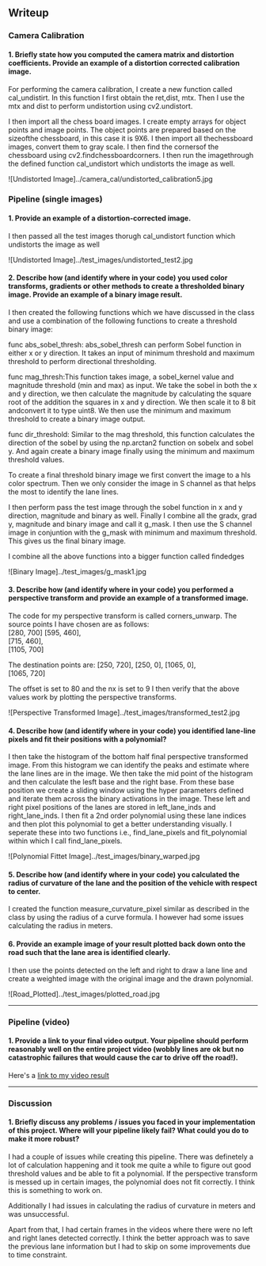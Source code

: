 
## Writeup 


### Camera Calibration

#### 1. Briefly state how you computed the camera matrix and distortion coefficients. Provide an example of a distortion corrected calibration image.

For performing the camera calibration, I create a new function called cal_undistirt. In this function I first obtain the ret,dist, mtx. Then I use the mtx and dist to perform undistortion using cv2.undistort.

I then import all the chess board images. I create empty arrays for object points and image points. The object points are prepared based on the sizeofthe chessboard, in this case it is 9X6. I then import all thechessboard images, convert them to gray scale. I then find the cornersof the chessboard using cv2.findchessboardcorners. I then run the imagethrough the defined function cal_undistort which undistorts the image as well.



![Undistorted Image]../camera_cal/undistorted_calibration5.jpg

### Pipeline (single images)

#### 1. Provide an example of a distortion-corrected image.

I then passed all the test images thorugh cal_undistort function which undistorts the image as well

![Undistorted Image]../test_images/undistorted_test2.jpg

#### 2. Describe how (and identify where in your code) you used color transforms, gradients or other methods to create a thresholded binary image.  Provide an example of a binary image result.

I then created the following functions which we have discussed in the class and use a combination of the following functions to create a threshold binary image:

func abs_sobel_thresh: abs_sobel_thresh can perform Sobel function in either x or y direction. It takes an input of minimum threshold and maximum threshold to perform directional thresholding.

func mag_thresh:This function takes image, a sobel_kernel value and magnitude threshold (min and max) as input. We take the sobel in both the x and y direction, we then calculate the magnitude by calculating the square root of the addition the squares in x and y direction. We then scale it to 8 bit andconvert it to type uint8. We then use the minimum and maximum threshold to create a binary image output.

func dir_threshold: Similar to the mag threshold, this function calculates the direction of the sobel by using the np.arctan2 function on sobelx and sobel y. And again create a binary image finally using the minimum and maximum threshold values.

To create a final threshold binary image we first convert the image to a hls color spectrum. Then we only consider the image in S channel as that helps the most to identify the lane lines.  

   I then perform pass the test image through the sobel function in x and y direction, magnitude and binary as well. Finally I combine all the gradx, grad y, magnitude and binary image and call it g_mask. I then use the S channel image in conjuntion with the g_mask with minimum and maximum threshold. This gives us the final binary image.
   
   I combine all the above functions into a bigger function called findedges



![Binary Image]../test_images/g_mask1.jpg

#### 3. Describe how (and identify where in your code) you performed a perspective transform and provide an example of a transformed image.

The code for my perspective transform is called corners_unwarp. The source points I have chosen are as follows:     
     [280,  700]
     [595,  460],  
     [715,  460],  
     [1105, 700]


The destination points are:
     [250,  720], 
     [250,    0], 
     [1065,   0],  
     [1065, 720]

The offset is set to 80 and the nx is set to 9
I then verify that the above values work by plotting the perspective transforms.


![Perspective Transformed Image]../test_images/transformed_test2.jpg

#### 4. Describe how (and identify where in your code) you identified lane-line pixels and fit their positions with a polynomial?

I then take the histogram of the bottom half final perspective transformed image. From this histogram we can identify the peaks and estimate where the lane lines are in the image. We then take the mid point of the histogram and then calculate the lesft base and the right base. From these base position we create a sliding window using the hyper parameters defined and iterate them across the binary activations in the image. These left and right pixel positions of the lanes are stored in left_lane_inds and right_lane_inds. I then fit a 2nd order polynomial using these lane indices and then plot this polynomial to get a better understanding visually. I seperate these into two functions i.e., find_lane_pixels and fit_polynomial within which I call find_lane_pixels.

 


![Polynomial Fittet Image]../test_images/binary_warped.jpg

#### 5. Describe how (and identify where in your code) you calculated the radius of curvature of the lane and the position of the vehicle with respect to center.

I created the function measure_curvature_pixel similar as described in the class by using the radius of a curve formula. I however had some issues calculating the radius in meters.

#### 6. Provide an example image of your result plotted back down onto the road such that the lane area is identified clearly.

I then use the points detected on the left and right to draw a lane line and create a weighted image with the original image and the drawn polynomial.

![Road_Plotted]../test_images/plotted_road.jpg

---

### Pipeline (video)

#### 1. Provide a link to your final video output.  Your pipeline should perform reasonably well on the entire project video (wobbly lines are ok but no catastrophic failures that would cause the car to drive off the road!).

Here's a [link to my video result](../project_video_output)

---

### Discussion

#### 1. Briefly discuss any problems / issues you faced in your implementation of this project.  Where will your pipeline likely fail?  What could you do to make it more robust?

I had a couple of issues while creating this pipeline. There was definetely a lot of calculation happening and it took me quite a while to figure out good threshold values and be able to fit a polynomial. If the perspective transform is messed up in certain images, the polynomial does not fit correctly. I think this is something to work on.

Additionally I had issues in calculating the radius of curvature in meters and was unsuccessful. 

Apart from that, I had certain frames in the videos where there were no left and right lanes detected correctly. I think the better approach was to save the previous lane information but I had to skip on some improvements due to time constraint.
